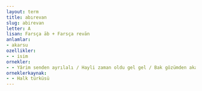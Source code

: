 ```yaml
---
layout: term
title: abırevan
slug: abirevan
letter: A
lisan: Farsça āb + Farsça revān
anlamlar:
- akarsu
ozellikler:
- - isim
ornekler:
- - Yârim senden ayrılalı / Hayli zaman oldu gel gel / Bak gözümden akan yaşa / Abırevan oldu gel gel
orneklerkaynak:
- - Halk türküsü
---
```

